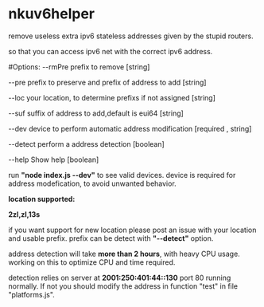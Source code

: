# nkuv6helper
remove useless extra ipv6 stateless addresses given by the stupid routers.

so that you can access ipv6 net with the correct ipv6 address.

#Options:
  --rmPre   prefix to remove  [string]

  --pre     prefix to preserve and prefix of address to add  [string]


  --loc     your location, to determine prefixs if not assigned  [string]

  --suf     suffix of address to add,default is eui64  [string]

  --dev     device to perform automatic address modification  [required , string] 

  --detect  perform a address detection  [boolean]

  --help    Show help  [boolean]


run **"node index.js --dev"** to see valid devices. device is required for address modefication, to avoid unwanted behavior.

**location supported:**

**2zl,zl,13s**

if you want support for new location please post an issue with your location and usable prefix. prefix can be detect with **"--detect"** option.

address detection will take **more than 2 hours**, with heavy CPU usage. working on this to optimize CPU and time required.

detection relies on server at **2001:250:401:44::130** port 80 running normally. If not you should modify the address in function "test" in file "platforms.js".
